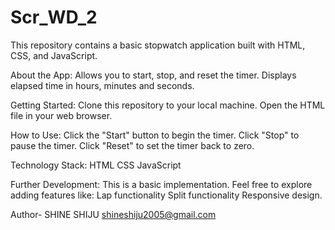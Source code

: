 # Scr_WD_2

This repository contains a basic stopwatch application built with HTML, CSS, and JavaScript.

About the App:
Allows you to start, stop, and reset the timer. Displays elapsed time in hours, minutes and seconds. 

Getting Started:
Clone this repository to your local machine. Open the HTML file in your web browser.

How to Use:
Click the "Start" button to begin the timer. 
Click "Stop" to pause the timer. 
Click "Reset" to set the timer back to zero.

Technology Stack:
HTML CSS JavaScript

Further Development:
This is a basic implementation. Feel free to explore adding features like: Lap functionality Split functionality Responsive design. 

Author- SHINE SHIJU 
shineshiju2005@gmail.com 
